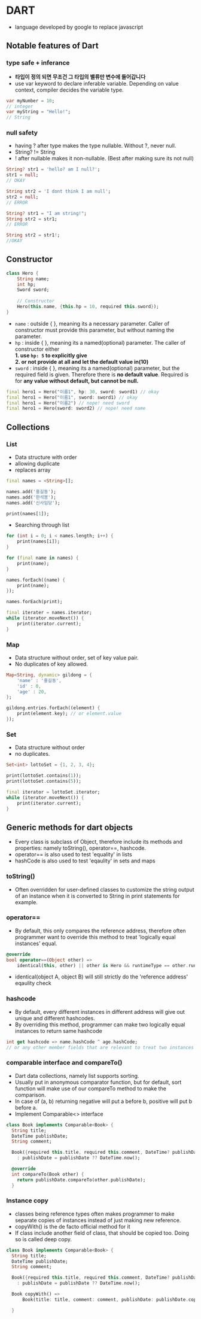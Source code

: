 # DART
- language developed by google to replace javascript
## Notable features of Dart 
### type safe + inferance
- **타입이 정의 되면 무조건 그 타입의 밸류만 변수에 들어갑니다**
- use var keyword to declare inferable variable. Depending on value context, compiler decides the variable type.
```dart
var myNumber = 10; 
// integer
var myString = "Hello!";
// String
```

### null safety
- having ? after type makes the type nullable. Without ?, never null.
- String? != String
- ! after nullable makes it non-nullable. (Best after making sure its not null)
```dart
String? str1 = 'hello? am I null?';
str1 = null;
// OKAY

String str2 = 'I dont think I am null';
str2 = null;
// ERROR
```

```dart
String? str1 = "I am string!";
String str2 = str1;
// ERROR

String str2 = str1!;
//OKAY
```

## Constructor
```dart
class Hero {
    String name;
    int hp;
    Sword sword;
    
    // Constructor
    Hero(this.name, {this.hp = 10, required this.sword});
}
```

- `name` : outside { }, meaning its a necessary parameter. Caller of constructor must provide this parameter, but without naming the parameter.
- `hp` : inside { }, meaning its a named(optional) parameter. The caller of constructor either <br>
**1. use `hp: 5` to explicitly give** <br>
**2. or not provide at all and let the default value in(10)**
- `sword` : inside { }, meaning its a named(optional) parameter, but the required field is given. Therefore there is **no default value**. Required is for **any value without default, but cannot be null.**

```dart
final hero1 = Hero("이름1", hp: 30, sword: sword1) // okay
final hero1 = Hero("이름1", sword: sword1) // okay
final hero1 = Hero("이름2") // nope! need sword 
final hero1 = Hero(sword: sword2) // nope! need name
```

## Collections
### List
- Data structure with order
- allowing duplicate
- replaces array
```dart
final names = <String>[];

names.add('홍길동');
names.add('한석봉');
names.add('신사임당');

print(names[1]);
```
- Searching through list
```dart
for (int i = 0; i < names.length; i++) {
    print(names[i]);
}

for (final name in names) {
    print(name);
}

names.forEach((name) {
    print(name);
});

names.forEach(print);

final iterater = names.iterator;
while (iterator.moveNext()) {
    print(iterator.current);
}
```

### Map
- Data structure without order, set of key value pair. 
- No duplicates of key allowed.
```dart
Map<String, dynamic> gildong = {
    'name' : '홍길동',
    'id' : 0,
    'age' : 20,
};

gildong.entries.forEach((element) {
    print(element.key); // or element.value
});
```
### Set
- Data structure without order
- no duplicates.
```dart
Set<int> lottoSet = {1, 2, 3, 4};

print(lottoSet.contains(1));
print(lottoSet.contains(5));

final iterator = lottoSet.iterator;
while (iterator.moveNext()) {
    print(iterator.current);
}
```

## Generic methods for dart objects
- Every class is subclass of Object, therefore include its methods and properties: namely toString(), operator==, hashcode.
- operator== is also used to test 'equality' in lists
- hashCode is also used to test 'eqaulity' in sets and maps

### toString()
- Often overridden for user-defined classes to customize the string output of an instance when it is converted to String in print statements for example.

### operator==
- By default, this only compares the reference address, therefore often programmer want to override this method to treat 'logically equal instances' equal.
```dart
@override
bool operator==(Object other) =>
    identical(this, other) || other is Hero && runtimeType == other.runtimeType && name == other.name;
```
- identical(object A, object B) will still strictly do the 'reference address' eqaulity check

### hashcode
- By default, every different instances in different address will give out unique and different hashcodes.
- By overriding this method, programmer can make two logically equal instances to return same hashcode
```dart
int get hashcode => name.hashCode ^ age.hashCode; 
// or any other member fields that are relevant to treat two instances 'equal'
```

### comparable interface and compareTo()
- Dart data collections, namely list supports sorting.
- Usually put in anonymous comparator function, but for default, sort function will make use of our compareTo method to make the comparison.
- In case of (a, b) returning negative will put a before b, positive will put b before a.
- Implement Comparable<> interface
```dart
class Book implements Comparable<Book> {
  String title;
  DateTime publishDate;
  String comment;

  Book({required this.title, required this.comment, DateTime? publishDate})
    : publishDate = publishDate ?? DateTime.now();

  @override
  int compareTo(Book other) {
    return publishDate.compareTo(other.publishDate);
  }
```

### Instance copy
- classes being reference types often makes programmer to make separate copies of instances instead of just making new reference.
- copyWith() is the de facto official method for it
- If class include another field of class, that should be copied too. Doing so is called deep copy.
```dart
class Book implements Comparable<Book> {
  String title;
  DateTime publishDate;
  String comment;

  Book({required this.title, required this.comment, DateTime? publishDate})
    : publishDate = publishDate ?? DateTime.now();

  Book copyWith() =>
      Book(title: title, comment: comment, publishDate: publishDate.copyWith());

  }
```